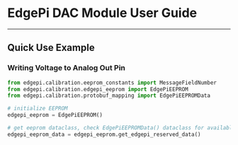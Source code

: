 # EdgePi DAC Module User Guide
___
## Quick Use Example

### Writing Voltage to Analog Out Pin
```python
from edgepi.calibration.eeprom_constants import MessageFieldNumber
from edgepi.calibration.edgepi_eeprom import EdgePiEEPROM
from edgepi.calibration.protobuf_mapping import EdgePiEEPROMData

# initialize EEPROM
edgepi_eeprom = EdgePiEEPROM()

# get eeprom dataclass, check EdgePiEEPROMData() dataclass for available attributes
edgepi_eeprom_data = edgepi_eeprom.get_edgepi_reserved_data()


```